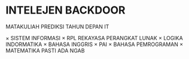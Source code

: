 # INTELEJEN BACKDOOR

MATAKULIAH PREDIKSI TAHUN DEPAN IT

× SISTEM INFORMASI
× RPL REKAYASA PERANGKAT LUNAK
× LOGIKA INDORMATIKA
× BAHASA INGGRIS
× PAI
× BAHASA PEMROGRAMAN
× MATEMATIKA PASTI ADA NGAB

